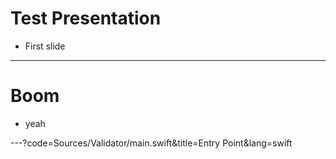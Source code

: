# Test Presentation

- First slide

---

# Boom

- yeah

---?code=Sources/Validator/main.swift&title=Entry Point&lang=swift


